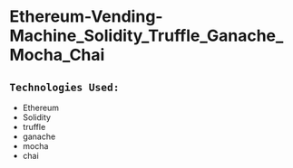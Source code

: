 # Ethereum-Vending-Machine_Solidity_Truffle_Ganache_Mocha_Chai

## `Technologies Used:`

- Ethereum
- Solidity
- truffle
- ganache
- mocha
- chai
